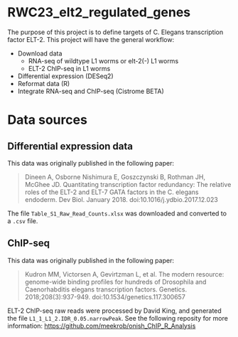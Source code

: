 # RWC23_elt2_regulated_genes

The purpose of this project is to define targets of C. Elegans transcription factor ELT-2. This project will have the general workflow:

- Download data
    - RNA-seq of wildtype L1 worms or elt-2(-) L1 worms
    - ELT-2 ChIP-seq in L1 worms
- Differential expression (DESeq2)
- Reformat data (R)
- Integrate RNA-seq and ChIP-seq (Cistrome BETA)

# Data sources

## Differential expression data

This data was originally published in the following paper:

> Dineen A, Osborne Nishimura E, Goszczynski B, Rothman JH, McGhee JD. Quantitating transcription factor redundancy: The relative roles of the ELT-2 and ELT-7 GATA factors in the C. elegans endoderm. Dev Biol. January 2018. doi:10.1016/j.ydbio.2017.12.023

The file `Table_S1_Raw_Read_Counts.xlsx` was downloaded and converted to a `.csv` file.

## ChIP-seq

This data was originally published in the following paper:

> Kudron MM, Victorsen A, Gevirtzman L, et al. The modern resource: genome-wide binding profiles for hundreds of Drosophila and Caenorhabditis elegans transcription factors. Genetics. 2018;208(3):937-949. doi:10.1534/genetics.117.300657

ELT-2 ChIP-seq raw reads were processed by David King, and generated the file `L1_1_L1_2.IDR_0.05.narrowPeak`. See the following reposity for more information: https://github.com/meekrob/onish_ChIP_R_Analysis
